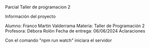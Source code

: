 Parcial Taller de programacion 2 

Información del proyecto

Alumno: Franco Martin Valderrama
Materia: Taller de Programación 2
Profesora: Débora Rolón
Fecha de entrega: 06/06/2024
Aclaraciones

Con el comando "npm run watch" iniciara el servidor 
